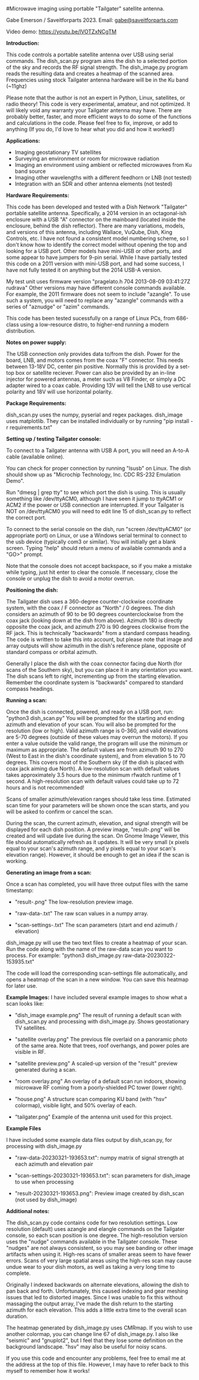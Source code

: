 #Microwave imaging using portable "Tailgater" satellite antenna. 

Gabe Emerson / Saveitforparts 2023. Email: gabe@saveitforparts.com

Video demo: https://youtu.be/lVOTZxNCgTM

**Introduction:**

This code controls a portable satellite antenna over USB using serial commands. 
The dish_scan.py program aims the dish to a selected portion of the sky and records
the RF signal strength. The dish_image.py program reads the resulting data and 
creates	a heatmap of the scanned area. Frequencies using stock Tailgater antenna 
hardware will be in the Ku band (~11ghz)

Please note that the author is not an expert in Python, Linux, satellites, or 
radio theory! This code is very experimental, amateur, and not optimized. It will
likely void any warranty your Tailgater antenna may have. There are probably better,
faster, and more efficient ways	to do some of the functions and calculations in 
the code. Please feel free to fix, improve, or add to anything (If you do, I'd
love to hear what you did and how it worked!)    


**Applications:**

- Imaging geostationary TV satellites
- Surveying an environment or room for microwave radiation
- Imaging an environment using ambient or reflected microwaves from Ku band source
- Imaging other wavelengths with a different feedhorn or LNB (not tested)
- Integration with an SDR and other antenna elements (not tested) 


**Hardware Requirements:**

This code has been developed and tested with a Dish Network "Tailgater" portable
satellite antenna. Specifically, a 2014 version in an octagonal-ish enclosure 
with a USB "A" connector on the mainboard (located inside the enclosure, behind 
the dish reflector). There are many variations, models, and versions of this 
antenna, including Wallace, VuQube, Dish, King Controls, etc. I have not found a
consistent model numbering scheme, so I don't know how to identify the correct 
model without opening the top and looking for a USB port. Other models have mini-USB
or other ports, and some appear to have jumpers for 9-pin serial. While I have
partially tested this code on a 2011 version with mini-USB port, and had some success,
I have not fully tested it on anything but the 2014 USB-A version. 

My test unit uses firmware version "pragelato.h 704 2013-08-09 03:41:27Z rudrava"
Other versions may have different console commands available. For example, the 2011
firmware does not seem to include "azangle". To use such a system, you will need to
replace any "azangle" commands with a series of "aznudge" or "azim" commands. 

This code has been tested sucessfully on a range of Linux PCs, from 686-class using
a low-resource distro, to higher-end running a modern distribution. 


**Notes on power supply:**

The USB connection only provides data to/from the dish. Power for the board, LNB, and 
motors comes from the coax "F" connector. This needs between 13-18V DC, center pin 
positive. Normally this is provided by a set-top box or satellite reciever. Power can
also be provided by an in-line injector for powered antennas, a meter such as V8 Finder,
or simply a DC adapter wired to a coax cable. Providing 13V will tell the LNB to use
vertical polarity and 18V will use horizontal polarity. 


**Package Requirements:**

dish_scan.py uses the numpy, pyserial and regex packages. dish_image uses matplotlib.
They can be installed individually or by running "pip install -r requirements.txt"


**Setting up / testing Tailgater console:**

To connect to a Tailgater antenna with USB A port, you will need an A-to-A cable
(available online). 

You can check for proper connection by running "lsusb" on Linux. The dish should show
up as "Microchip Technology, Inc. CDC RS-232 Emulation Demo".

Run "dmesg | grep tty" to see which port the dish is using. This is usually something
like /dev/ttyACM0, although I have seen it jump to ttyACM1 or ACM2 if the power or USB
connection are interrupted. If your Tailgater is NOT on /dev/ttyACM0 you will need to 
edit line 15 of dish_scan.py to reflect the correct port. 
	
To connect to the serial console on the dish, run "screen /dev/ttyACM0" (or appropriate
port) on Linux, or use a Windows serial terminal to connect to the usb device (typically
com3 or similar). You will initially get a blank screen. Typing "help" should return a
menu of available commands and a "GO>" prompt. 
	
Note that the console does not accept backspace, so if you make a mistake while typing,
just hit enter to clear the console. If necessary, close the console or unplug the 
dish to avoid a motor overrun. 


**Positioning the dish:**

The Tailgater dish uses a 360-degree counter-clockwise coordinate system, with the coax
/ F connector as "North" / 0 degrees. The dish considers an azimuth of 90 to be 90 degrees
counterclockwise from the coax jack (looking down at the dish from above). Azimuth 180 is
directly opposite the coax jack, and azimuth 270 is 90 degrees clockwise from the RF jack.
This is technically "backwards" from a standard compass heading. The code is written to
take this into account, but please note that image and array outputs will show azimuth in
the dish's reference plane, opposite of standard compass or orbital azimuth. 
		
Generally I place the dish with the coax connector facing due North (for scans of the
Southern sky), but you can place it in any orientation you want. The dish scans left to
right, incrementing up from the starting elevation. Remember the coordinate system is
"backwards" compared to standard compass headings.  


**Running a scan:**

Once the dish is connected, powered, and ready on a USB port, run:
"python3 dish_scan.py"
You will be prompted for the starting and ending azimuth and elevation of your scan. 
You will also be prompted for the resolution (low or high). 
Valid azimuth range is 0-360, and valid elevations are 5-70 degrees (outside of these
values may overrun the motors). If you enter a value outside the valid range, the 
program will use the minimum or maximum as appropriate. The default values are from
azimuth 90 to 270 (West to East in the dish's coordinate system), and from elevation 5 
to 70 degrees. This covers most of the Southern sky (if the dish is placed with coax jack
aiming due North). A low-resolution scan with default values takes approximately 3.5 hours
due to the minimum rfwatch runtime of 1 second. A high-resolution scan with default values
could take up to 72 hours and is not recommended!

Scans of smaller azimuth/elevation ranges should take less time. Estimated scan time for
your parameters will be shown once the scan starts, and you will be asked to confirm
or cancel the scan. 
	
During the scan, the current azimuth, elevation, and signal strength will be displayed for
each dish position. A preview image, "result-<timestamp>.png" will be created and will 
update live during the scan. On Gnome Image Viewer, this file should automatically refresh as
it updates. It will be very small (x pixels equal to your scan's azimuth range, and y pixels
equal to your scan's elevation range). However, it should be enough to get an idea if the
scan is working. 

	
**Generating an image from a scan:**
	
Once a scan has completed, you will have three output files with the same timestamp:

- "result-<timestamp>.png"         The low-resolution preview image.
	
- "raw-data-<timestamp>.txt"       The raw scan values in a numpy array.
	
- "scan-settings-<timestamp>.txt"  The scan parameters (start and end azimuth / elevation)
	
dish_image.py will use the two text files to create a heatmap of your scan. Run the code 
along with the name of the raw-data scan you want to process. For example:
"python3 dish_image.py raw-data-20230322-153935.txt"
	
The code will load the corresponding scan-settings file automatically, and opens a
heatmap of the scan in a new window. You can save this heatmap for later use. 


**Example Images:**
I have included several example images to show what a scan looks like:
	 
- "dish_image example.png"  The result of running a default scan with dish_scan.py and 
processing with dish_image.py. Shows geostationary TV satellites.
				  
- "satellite overlay.png"   The previous file overlaid on a panoramic photo of the same area. 
Note that trees, roof overhangs, and power poles are visible in RF.
				  
- "satellite preview.png"   A scaled-up version of the "result" preview generated during a scan.
	
- "room overlay.png"        An overlay of a default scan run indoors, showing microwave RF
coming from a poorly-shielded PC tower (lower right). 
				  
- "house.png"		  A structure scan comparing KU band (with "hsv" colormap), visible
light, and 50% overlay of each. 
				  
- "tailgater.png"		  Example of the antenna unit used for this project.
		

**Example Files**

I have included some example data files output by dish_scan.py, for processing with dish_image.py

- "raw-data-20230321-193653.txt":   numpy matrix of signal strength at each azimuth and elevation pair

- "scan-settings-20230321-193653.txt":    scan parameters for dish_image to use when processing

- "result-20230321-193653.png":     Preview image created by dish_scan (not used by dish_image)


**Additional notes:**
	
The dish_scan.py code contains code for two resolution settings. Low resolution (default) uses
azangle and elangle commands on the Tailgater console, so each scan position is one degree. The
high-resolution version uses the "nudge" commands available in the Tailgater console. 
These "nudges" are not always consistent, so you may see banding or other image artifacts when
using it. High-res scans of smaller areas seem to have fewer errors. Scans of very large spatial
areas using the high-res scan may cause undue wear to your dish motors, as well as taking
a very long time to complete. 

Originally I indexed backwards on alternate elevations, allowing the dish to pan back and forth. 
Unfortunately, this caused indexing and gear meshing issues that led to distorted images. Since
I was unable to fix this without massaging the output array, I've made the dish return to the 
starting azimuth for each elevation. This adds a little extra time to the overall scan duration.

The heatmap generated by dish_image.py uses CMRmap. If you wish to use another colormap, you can
change line 67 of dish_image.py. I also like "seismic" and "gnuplot2", but I feel that they lose
some definition on the background landscape. "hsv" may also be useful for noisy scans. 
	
If you use this code and encounter any problems, feel free to email me at the address at the top
of this file. However, I may have to refer back to this myself to remember how it works! 

